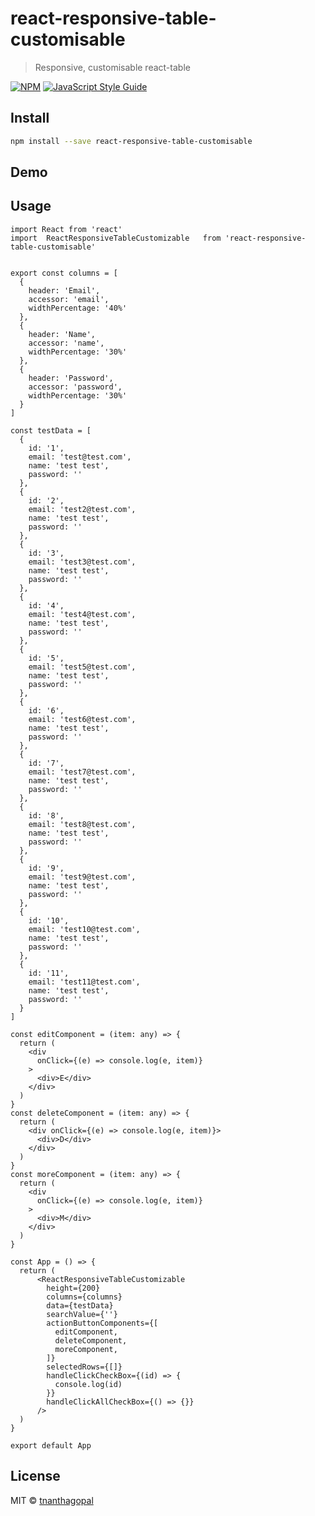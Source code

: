 # react-responsive-table-customisable

> Responsive, customisable react-table

[![NPM](https://img.shields.io/npm/v/react-responsive-table-customisable.svg)](https://www.npmjs.com/package/react-responsive-table-customisable) [![JavaScript Style Guide](https://img.shields.io/badge/code_style-standard-brightgreen.svg)](https://standardjs.com)

## Install

```bash
npm install --save react-responsive-table-customisable
```
## Demo


## Usage

```tsx
import React from 'react'
import  ReactResponsiveTableCustomizable   from 'react-responsive-table-customisable'


export const columns = [
  {
    header: 'Email',
    accessor: 'email',
    widthPercentage: '40%'
  },
  {
    header: 'Name',
    accessor: 'name',
    widthPercentage: '30%'
  },
  {
    header: 'Password',
    accessor: 'password',
    widthPercentage: '30%'
  }
]

const testData = [
  {
    id: '1',
    email: 'test@test.com',
    name: 'test test',
    password: ''
  },
  {
    id: '2',
    email: 'test2@test.com',
    name: 'test test',
    password: ''
  },
  {
    id: '3',
    email: 'test3@test.com',
    name: 'test test',
    password: ''
  },
  {
    id: '4',
    email: 'test4@test.com',
    name: 'test test',
    password: ''
  },
  {
    id: '5',
    email: 'test5@test.com',
    name: 'test test',
    password: ''
  },
  {
    id: '6',
    email: 'test6@test.com',
    name: 'test test',
    password: ''
  },
  {
    id: '7',
    email: 'test7@test.com',
    name: 'test test',
    password: ''
  },
  {
    id: '8',
    email: 'test8@test.com',
    name: 'test test',
    password: ''
  },
  {
    id: '9',
    email: 'test9@test.com',
    name: 'test test',
    password: ''
  },
  {
    id: '10',
    email: 'test10@test.com',
    name: 'test test',
    password: ''
  },
  {
    id: '11',
    email: 'test11@test.com',
    name: 'test test',
    password: ''
  }
]

const editComponent = (item: any) => {
  return (
    <div
      onClick={(e) => console.log(e, item)}
    >
      <div>E</div>
    </div>
  )
}
const deleteComponent = (item: any) => {
  return (
    <div onClick={(e) => console.log(e, item)}>
      <div>D</div>
    </div>
  )
}
const moreComponent = (item: any) => {
  return (
    <div
      onClick={(e) => console.log(e, item)}
    >
      <div>M</div>
    </div>
  )
}

const App = () => {
  return (
      <ReactResponsiveTableCustomizable
        height={200}
        columns={columns}
        data={testData}
        searchValue={''}
        actionButtonComponents={[
          editComponent,
          deleteComponent,
          moreComponent,
        ]}
        selectedRows={[]}
        handleClickCheckBox={(id) => {
          console.log(id)
        }}
        handleClickAllCheckBox={() => {}}
      />
  )
}

export default App

```

## License

MIT © [tnanthagopal](https://github.com/tnanthagopal)
